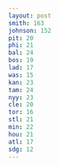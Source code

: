 ```yaml
---
layout: post
smith: 163
johnson: 152
pit: 20
phi: 21
bal: 24
bos: 19
lad: 17
was: 15
kan: 23
tam: 24
nyy: 23
cle: 20
tor: 16
stl: 21
min: 22
hou: 21
atl: 17
sdg: 12
---
```

